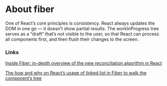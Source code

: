 # About fiber

One of React’s core principles is consistency. React always updates the DOM in one go — it doesn’t show partial results. The workInProgress tree serves as a “draft” that’s not visible to the user, so that React can process all components first, and then flush their changes to the screen.

### Links

[Inside Fiber: in-depth overview of the new reconciliation algorithm in React](https://medium.com/react-in-depth/inside-fiber-in-depth-overview-of-the-new-reconciliation-algorithm-in-react-e1c04700ef6e)

[The how and why on React’s usage of linked list in Fiber to walk the component’s tree](https://medium.com/react-in-depth/the-how-and-why-on-reacts-usage-of-linked-list-in-fiber-67f1014d0eb7)